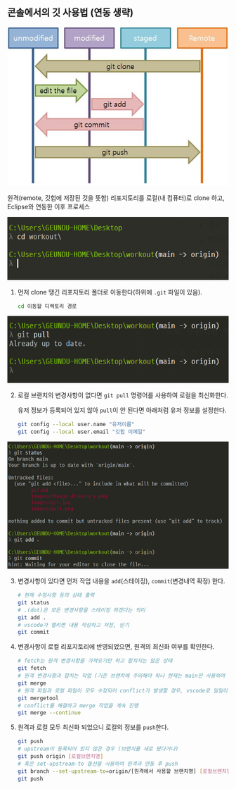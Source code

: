 ## 콘솔에서의 깃 사용법 (연동 생략)

![git의 구조](./images/git.jpg)

원격(remote, 깃헙에 저장된 것을 뜻함) 리포지토리를 로컬(내 컴퓨터)로 clone 하고, Eclipse와 연동한 이후 프로세스

![폴더 이동](./images/change_directory.png)

1. 먼저 clone 땡긴 리포지토리 폴더로 이동한다(하위에 `.git` 파일이 있음).
    ``` bash
    cd 이동할 디렉토리 경로
    ```

![git pull](./images/pull.png)

2. 로컬 브랜치의 변경사항이 없다면 `git pull` 명령어를 사용하여 로컬을 최신화한다.

    유저 정보가 등록되어 있지 않아 `pull`이 안 된다면 아래처럼 유저 정보를 설정한다.

    ``` bash
    git config --local user.name "유저이름"
    git config --local user.email "깃헙 이메일"
    ```

![git status](./images/status_add_commit.png)

3. 변경사항이 있다면 먼저 작업 내용을 `add`(스테이징), `commit`(변경내역 확정) 한다.

    ``` bash
    # 현재 수정사항 등의 상태 출력
    git status
    # .(dot)은 모든 변경사항을 스테이징 하겠다는 의미
    git add .
    # vscode가 열리면 내용 작성하고 저장, 닫기
    git commit
    ```

4. 변경사항이 로컬 리포지토리에 반영되었으면, 원격의 최신화 여부를 확인한다.

    ``` bash
    # fetch는 원격 변경사항을 가져오기만 하고 합치지는 않은 상태
    git fetch
    # 원격 변경사항과 합치는 작업 (기준 브랜치에 주의해야 하나 현재는 main만 사용하여 생략)
    git merge
    # 원격 파일과 로컬 파일이 모두 수정되어 conflict가 발생할 경우, vscode로 일일이 원격과 로컬의 변경사항 확인하여 수정
    git mergetool
    # conflict를 해결하고 merge 작업을 계속 진행
    git merge --continue
    ```

5. 원격과 로컬 모두 최신화 되었으니 로컬의 정보를 `push`한다.

    ``` bash
    git push
    # upstream이 등록되어 있지 않은 경우 (브랜치를 새로 팠다거나)
    git push origin [로컬브랜치명]
    # 혹은 set-upstream-to 옵션을 사용하여 원격과 연동 후 push
    git branch --set-upstream-to=origin/[원격에서 사용할 브랜치명] [로컬브랜치명]
    git push
    ```
